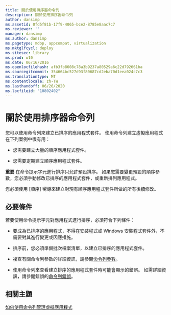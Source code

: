 ```yaml
---
title: 關於使用排序器命令列
description: 關於使用排序器命令列
author: dansimp
ms.assetid: 0fd5f81b-17f9-4065-bce2-8785e8aac7c7
ms.reviewer: ''
manager: dansimp
ms.author: dansimp
ms.pagetype: mdop, appcompat, virtualization
ms.mktglfcycl: deploy
ms.sitesec: library
ms.prod: w10
ms.date: 06/16/2016
ms.openlocfilehash: afb3fb8608c78a3b9237a80529a6c22d792661ba
ms.sourcegitcommit: 354664bc527d93f80687cd2eba70d1eea024c7c3
ms.translationtype: MT
ms.contentlocale: zh-TW
ms.lasthandoff: 06/26/2020
ms.locfileid: "10802402"
---
```

# 關於使用排序器命令列


您可以使用命令列來建立已排序的應用程式套件。 使用命令列建立虛擬應用程式在下列案例中很有用：

-   您需要建立大量的順序應用程式套件。

-   您需要定期建立順序應用程式套件。

**重要** 在命令提示字元進行排序只允許預設排序。 如果您需要變更預設的順序參數，您必須手動修改已排序的應用程式套件，或重新排列應用程式。

 

您必須使用 [順序] 嚮導來建立對現有順序應用程式套件所做的所有後續修改。

## 必要條件


若要使用命令提示字元對應用程式進行排序，必須符合下列條件：

-   要成為已排序的應用程式，不得在安裝程式或 Windows 安裝程式套件外，不需要對其進行變更或因應措施。

-   排序前，您必須準備批次檔案清單，以建立已排序的應用程式套件。

-   複查有關命令列參數的詳細資訊，請參閱[命令列參數](command-line-parameters.md)。

-   使用命令列來查看建立排序的應用程式套件時可能會顯示的錯誤。 如需詳細資訊，請參閱錯誤的[命令列錯誤](command-line-errors.md)。

## 相關主題


[如何使用命令列管理虛擬應用程式](how-to-manage-virtual-applications-using-the-command-line.md)

 

 





